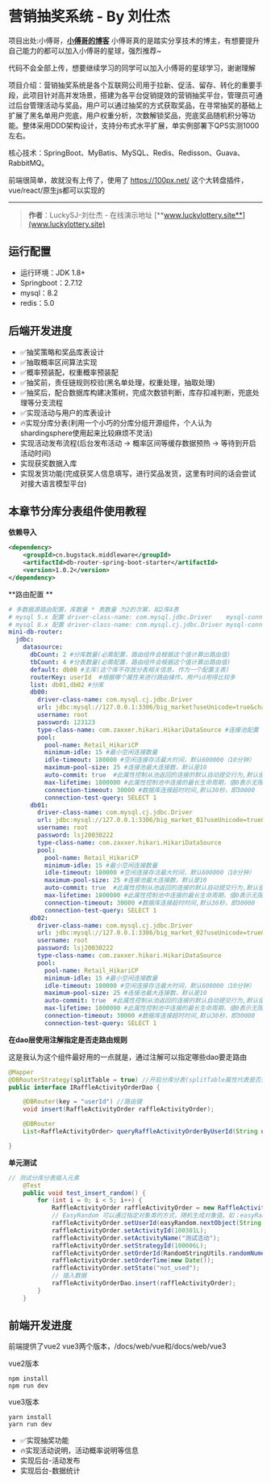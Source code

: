 # 营销抽奖系统 - By 刘仕杰

项目出处:小傅哥，[**小傅哥的博客**](https://bugstack.cn)
小傅哥真的是踏实分享技术的博主，有想要提升自己能力的都可以加入小傅哥的星球，强烈推荐~

代码不会全部上传，想要继续学习的同学可以加入小傅哥的星球学习，谢谢理解

项目介绍：营销抽奖系统是各个互联网公司用于拉新、促活、留存、转化的重要手段，此项目针对高并发场景，搭建为各平台促销提效的营销抽奖平台，管理员可通过后台管理活动与奖品，用户可以通过抽奖的方式获取奖品，在寻常抽奖的基础上扩展了黑名单用户兜底，用户权重分析，次数解锁奖品，兜底奖品随机积分等功能。整体采用DDD架构设计，支持分布式水平扩展，单实例部署下QPS实测1000左右。

核心技术：SpringBoot、MyBatis、MySQL、Redis、Redisson、Guava、RabbitMQ。

前端很简单，故就没有上传了，使用了 https://100px.net/ 这个大转盘插件，vue/react/原生js都可以实现的

---

>**作者**：LuckySJ-刘仕杰 - 在线演示地址 [**www.luckylottery.site**](www.luckylottery.site)

## 运行配置

- 运行环境：JDK 1.8+
- Springboot：2.7.12
- mysql：8.2
- redis：5.0

## 后端开发进度
- ✅抽奖策略和奖品库表设计
- ✅抽取概率区间算法实现
- ✅概率预装配，权重概率预装配
- ✅抽奖前，责任链规则校验(黑名单处理，权重处理，抽取处理)
- ✅抽奖后，配合数据库构建决策树，完成次数锁判断，库存扣减判断，兜底处理等分支流程
- ✅实现活动与用户的库表设计
- 🔥实现分库分表(利用一个小巧的分库分组开源组件，个人认为shardingsphere使用起来比较麻烦不灵活)
- 实现活动发布流程(后台发布活动 -> 概率区间等缓存数据预热 -> 等待到开启活动时间)
- 实现获奖数据入库
- 实现发货功能(完成获奖人信息填写，进行奖品发货，这里有时间的话会尝试对接大语言模型平台)

## 本章节分库分表组件使用教程

**依赖导入**

```xml
<dependency>
    <groupId>cn.bugstack.middleware</groupId>
    <artifactId>db-router-spring-boot-starter</artifactId>
    <version>1.0.2</version>
</dependency>
```

**路由配置 **

```yaml
# 多数据源路由配置，库数量 * 表数量 为2的次幂，如2库4表
# mysql 5.x 配置 driver-class-name: com.mysql.jdbc.Driver    mysql-connector-java 5.1.34
# mysql 8.x 配置 driver-class-name: com.mysql.cj.jdbc.Driver mysql-connector-java 8.0.22
mini-db-router:
  jdbc:
    datasource:
      dbCount: 2 #分库数量(必需配置，路由组件会根据这个值计算出路由值)
      tbCount: 4 #分表数量(必需配置，路由组件会根据这个值计算出路由值)
      default: db00	#主库(这个库不存放分表相关信息，作为一个配置主表)
      routerKey: userId  #根据哪个属性来进行路由操作，用户id用得比较多
      list: db01,db02 #分库
      db00:
        driver-class-name: com.mysql.cj.jdbc.Driver
        url: jdbc:mysql://127.0.0.1:3306/big_market?useUnicode=true&characterEncoding=utf8&autoReconnect=true&zeroDateTimeBehavior=convertToNull&serverTimezone=UTC&useSSL=true
        username: root
        password: 123123
        type-class-name: com.zaxxer.hikari.HikariDataSource #连接池配置
        pool:
          pool-name: Retail_HikariCP
          minimum-idle: 15 #最小空闲连接数量
          idle-timeout: 180000 #空闲连接存活最大时间，默认600000（10分钟）
          maximum-pool-size: 25 #连接池最大连接数，默认是10
          auto-commit: true  #此属性控制从池返回的连接的默认自动提交行为,默认值：true
          max-lifetime: 1800000 #此属性控制池中连接的最长生命周期，值0表示无限生命周期，默认1800000即30分钟
          connection-timeout: 30000 #数据库连接超时时间,默认30秒，即30000
          connection-test-query: SELECT 1
      db01:
        driver-class-name: com.mysql.cj.jdbc.Driver
        url: jdbc:mysql://127.0.0.1:3306/big_market_01?useUnicode=true&characterEncoding=utf8&autoReconnect=true&zeroDateTimeBehavior=convertToNull&serverTimezone=UTC&useSSL=true
        username: root
        password: lsj20030222
        type-class-name: com.zaxxer.hikari.HikariDataSource
        pool:
          pool-name: Retail_HikariCP
          minimum-idle: 15 #最小空闲连接数量
          idle-timeout: 180000 #空闲连接存活最大时间，默认600000（10分钟）
          maximum-pool-size: 25 #连接池最大连接数，默认是10
          auto-commit: true  #此属性控制从池返回的连接的默认自动提交行为,默认值：true
          max-lifetime: 1800000 #此属性控制池中连接的最长生命周期，值0表示无限生命周期，默认1800000即30分钟
          connection-timeout: 30000 #数据库连接超时时间,默认30秒，即30000
          connection-test-query: SELECT 1
      db02:
        driver-class-name: com.mysql.cj.jdbc.Driver
        url: jdbc:mysql://127.0.0.1:3306/big_market_02?useUnicode=true&characterEncoding=utf8&autoReconnect=true&zeroDateTimeBehavior=convertToNull&serverTimezone=UTC&useSSL=true
        username: root
        password: lsj20030222
        type-class-name: com.zaxxer.hikari.HikariDataSource
        pool:
          pool-name: Retail_HikariCP
          minimum-idle: 15 #最小空闲连接数量
          idle-timeout: 180000 #空闲连接存活最大时间，默认600000（10分钟）
          maximum-pool-size: 25 #连接池最大连接数，默认是10
          auto-commit: true  #此属性控制从池返回的连接的默认自动提交行为,默认值：true
          max-lifetime: 1800000 #此属性控制池中连接的最长生命周期，值0表示无限生命周期，默认1800000即30分钟
          connection-timeout: 30000 #数据库连接超时时间,默认30秒，即30000
          connection-test-query: SELECT 1
```

**在dao层使用注解指定是否走路由规则**

这是我认为这个组件最好用的一点就是，通过注解可以指定哪些dao要走路由

```java
@Mapper
@DBRouterStrategy(splitTable = true) //开启分库分表(splitTable属性代表是否开启分表)
public interface IRaffleActivityOrderDao {

    @DBRouter(key = "userId") //路由键
    void insert(RaffleActivityOrder raffleActivityOrder);

    @DBRouter
    List<RaffleActivityOrder> queryRaffleActivityOrderByUserId(String userId);

}

```

**单元测试**

```java
// 测试分库分表插入元素
    @Test
    public void test_insert_random() {
        for (int i = 0; i < 5; i++) {
            RaffleActivityOrder raffleActivityOrder = new RaffleActivityOrder();
            // EasyRandom 可以通过指定对象类的方式，随机生成对象值。如；easyRandom.nextObject(String.class)、easyRandom.nextObject(RaffleActivityOrder.class)
            raffleActivityOrder.setUserId(easyRandom.nextObject(String.class));
            raffleActivityOrder.setActivityId(100301L);
            raffleActivityOrder.setActivityName("测试活动");
            raffleActivityOrder.setStrategyId(100006L);
            raffleActivityOrder.setOrderId(RandomStringUtils.randomNumeric(12));
            raffleActivityOrder.setOrderTime(new Date());
            raffleActivityOrder.setState("not_used");
            // 插入数据
            raffleActivityOrderDao.insert(raffleActivityOrder);
        }
    }
```



## 前端开发进度
前端提供了vue2 vue3两个版本，/docs/web/vue和/docs/web/vue3

vue2版本

```
npm install
npm run dev
```

vue3版本

```
yarn install
yarn run dev
```
- ✅实现抽奖功能
- 🔥实现活动说明，活动概率说明等信息
- 实现后台-活动发布
- 实现后台-数据统计



